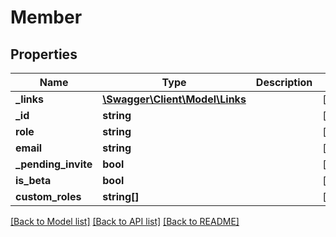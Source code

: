 # Member

## Properties
Name | Type | Description | Notes
------------ | ------------- | ------------- | -------------
**_links** | [**\Swagger\Client\Model\Links**](Links.md) |  | [optional] 
**_id** | **string** |  | [optional] 
**role** | **string** |  | [optional] 
**email** | **string** |  | [optional] 
**_pending_invite** | **bool** |  | [optional] 
**is_beta** | **bool** |  | [optional] 
**custom_roles** | **string[]** |  | [optional] 

[[Back to Model list]](../README.md#documentation-for-models) [[Back to API list]](../README.md#documentation-for-api-endpoints) [[Back to README]](../README.md)



